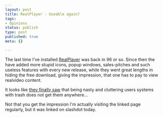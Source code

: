 ```yaml
---
layout: post
title: RealPlayer - Useable again?
tags:
- Opinions
status: publish
type: post
published: true
meta: {}

---
```

<p> The last time I've installed <a href="http://www.real.com">RealPlayer</a> was back in 96 or so. Since then the have added more stupid icons, popup windows, sales-pitches and such useless features with every new release, while they went great lengths in hiding the free download, giving the impression, that one has to pay to view realvideo content.
</p>
<p>It looks like <a href="http://www.cartalk.com/content/features/real/response.html">they finally saw</a> that being nasty and cluttering users systems with trash does not get them anywhere...
</p><p>Not that you get the impression I'm actually visiting the linked page regularly, but it was linked on slashdot today.</p>
